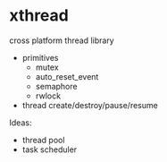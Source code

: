 # xthread

cross platform thread library

- primitives
  - mutex
  - auto_reset_event
  - semaphore
  - rwlock
- thread create/destroy/pause/resume

Ideas:

- thread pool
- task scheduler